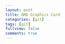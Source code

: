 ```yaml
---
layout: post
title: AMD Graphics Card
categories: [git]
tags: [git]
fullview: false
comments: true
---
```



